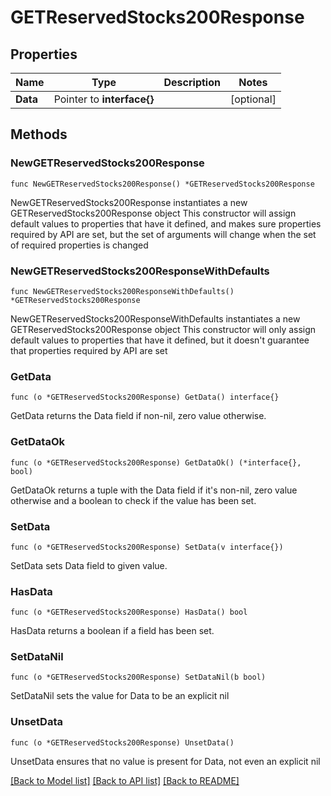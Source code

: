 # GETReservedStocks200Response

## Properties

Name | Type | Description | Notes
------------ | ------------- | ------------- | -------------
**Data** | Pointer to **interface{}** |  | [optional] 

## Methods

### NewGETReservedStocks200Response

`func NewGETReservedStocks200Response() *GETReservedStocks200Response`

NewGETReservedStocks200Response instantiates a new GETReservedStocks200Response object
This constructor will assign default values to properties that have it defined,
and makes sure properties required by API are set, but the set of arguments
will change when the set of required properties is changed

### NewGETReservedStocks200ResponseWithDefaults

`func NewGETReservedStocks200ResponseWithDefaults() *GETReservedStocks200Response`

NewGETReservedStocks200ResponseWithDefaults instantiates a new GETReservedStocks200Response object
This constructor will only assign default values to properties that have it defined,
but it doesn't guarantee that properties required by API are set

### GetData

`func (o *GETReservedStocks200Response) GetData() interface{}`

GetData returns the Data field if non-nil, zero value otherwise.

### GetDataOk

`func (o *GETReservedStocks200Response) GetDataOk() (*interface{}, bool)`

GetDataOk returns a tuple with the Data field if it's non-nil, zero value otherwise
and a boolean to check if the value has been set.

### SetData

`func (o *GETReservedStocks200Response) SetData(v interface{})`

SetData sets Data field to given value.

### HasData

`func (o *GETReservedStocks200Response) HasData() bool`

HasData returns a boolean if a field has been set.

### SetDataNil

`func (o *GETReservedStocks200Response) SetDataNil(b bool)`

 SetDataNil sets the value for Data to be an explicit nil

### UnsetData
`func (o *GETReservedStocks200Response) UnsetData()`

UnsetData ensures that no value is present for Data, not even an explicit nil

[[Back to Model list]](../README.md#documentation-for-models) [[Back to API list]](../README.md#documentation-for-api-endpoints) [[Back to README]](../README.md)


